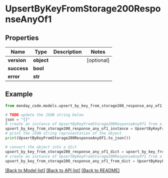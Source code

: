 # UpsertByKeyFromStorage200ResponseAnyOf1


## Properties

Name | Type | Description | Notes
------------ | ------------- | ------------- | -------------
**version** | **object** |  | [optional] 
**success** | **bool** |  | 
**error** | **str** |  | 

## Example

```python
from monday_code.models.upsert_by_key_from_storage200_response_any_of1 import UpsertByKeyFromStorage200ResponseAnyOf1

# TODO update the JSON string below
json = "{}"
# create an instance of UpsertByKeyFromStorage200ResponseAnyOf1 from a JSON string
upsert_by_key_from_storage200_response_any_of1_instance = UpsertByKeyFromStorage200ResponseAnyOf1.from_json(json)
# print the JSON string representation of the object
print(UpsertByKeyFromStorage200ResponseAnyOf1.to_json())

# convert the object into a dict
upsert_by_key_from_storage200_response_any_of1_dict = upsert_by_key_from_storage200_response_any_of1_instance.to_dict()
# create an instance of UpsertByKeyFromStorage200ResponseAnyOf1 from a dict
upsert_by_key_from_storage200_response_any_of1_from_dict = UpsertByKeyFromStorage200ResponseAnyOf1.from_dict(upsert_by_key_from_storage200_response_any_of1_dict)
```
[[Back to Model list]](../README.md#documentation-for-models) [[Back to API list]](../README.md#documentation-for-api-endpoints) [[Back to README]](../README.md)


